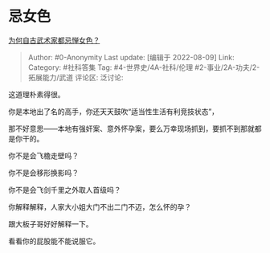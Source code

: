 # 忌女色
[为何自古武术家都忌惮女色？](https://www.zhihu.com/question/363779795/answer/2617584161)

> Author: #0-Anonymity
> Last update: [编辑于 2022-08-09]
> Link:
> Category: #社科答集
> Tag: #4-世界史/4A-社科/伦理 #2-事业/2A-功夫/2-拓展能力/武道
> 评论区:
> 泛讨论:

这道理朴素得很。

你是本地出了名的高手，你还天天鼓吹“适当性生活有利竞技状态”，

那不好意思——本地有强奸案、意外怀孕案，要么万幸现场抓到，要抓不到那就都是你干的。

你不是会飞檐走壁吗？

你不是会移形换影吗？

你不是会飞剑千里之外取人首级吗？

你解释解释，人家大小姐大门不出二门不迈，怎么怀的孕？

跟大板子哥好好解释一下。

看看你的屁股能不能说服它。
